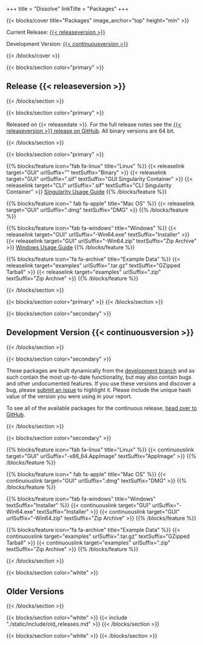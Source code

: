 +++
title = "Dissolve"
linkTitle = "Packages"
+++

{{< blocks/cover title="Packages" image_anchor="top" height="min" >}}
<div class="mx-auto">
    <p class="lead mt-1">Current Release: <a href="#release">{{< releaseversion >}}</a></p>
    <p class="lead mt-1">Development Version: <a href="#development">{{< continuousversion >}}</a></p>
</div>
{{< /blocks/cover >}}

<a name="release">

{{< blocks/section color="primary" >}}
<div class="mx-auto">
    <h2>Release {{< releaseversion >}}</h2>
</div>
{{< /blocks/section >}}

{{< blocks/section color="primary" >}}

<div class="mx-auto">
  <p>Released on {{< releasedate >}}. For the full release notes see the <a href="https://github.com/disorderedmaterials/dissolve/releases/tag/{{< releaseversion >}}">{{< releaseversion >}} release on GitHub</a>. All binary versions are 64 bit.</p>
</div>

{{< /blocks/section >}}

{{< blocks/section color="primary" >}}

{{% blocks/feature icon="fab fa-linux" title="Linux" %}}
{{< releaselink target="GUI" urlSuffix="" textSuffix="Binary" >}}
{{< releaselink target="GUI" urlSuffix=".sif" textSuffix="GUI Singularity Container" >}}
{{< releaselink target="CLI" urlSuffix=".sif" textSuffix="CLI Singularity Container" >}}
<a href='{{< ref "singularity" >}}'>Singularity Usage Guide</a>
{{% /blocks/feature %}}

{{% blocks/feature icon=" fab fa-apple" title="Mac OS" %}}
{{< releaselink target="GUI" urlSuffix=".dmg" textSuffix="DMG" >}}
{{% /blocks/feature %}}

{{% blocks/feature icon="fab fa-windows" title="Windows" %}}
{{< releaselink target="GUI" urlSuffix="-Win64.exe" textSuffix="Installer" >}}
{{< releaselink target="GUI" urlSuffix="-Win64.zip" textSuffix="Zip Archive" >}}
<a href='{{< ref "windows" >}}'>Windows Usage Guide</a>
{{% /blocks/feature %}}

{{% blocks/feature icon="fa fa-archive" title="Example Data" %}}
{{< releaselink target="examples" urlSuffix=".tar.gz" textSuffix="GZipped Tarball" >}}
{{< releaselink target="examples" urlSuffix=".zip" textSuffix="Zip Archive" >}}
{{% /blocks/feature %}}

{{< /blocks/section >}}

{{< blocks/section color="primary" >}}
{{< /blocks/section >}}

</a>


<a name="development">

{{< blocks/section color="secondary" >}}
<div class="mx-auto">
<h2>Development Version {{< continuousversion >}}</h2>
</div>
{{< /blocks/section >}}

{{< blocks/section color="secondary" >}}

<div class="mx-auto">
<p>These packages are built dynamically from the <a href="https://github.com/disorderedmaterials/dissolve">development branch</a> and as such contain the most up-to-date functionality, but may also contain bugs and other undocumented features. If you use these versions and discover a bug, please <a href="https://github.com/disorderedmaterials/dissolve/issues/new/choose">submit an issue</a> to highlight it. Please include the unique hash value of the version you were using in your report.</p>
<p>To see all of the available packages for the continuous release, <a href="https://github.com/disorderedmaterials/dissolve/releases/tag/continuous">head over to GitHub</a>.</p>
</div>

{{< /blocks/section >}}

{{< blocks/section color="secondary" >}}

{{% blocks/feature icon="fab fa-linux" title="Linux" %}}
{{< continuouslink target="GUI" urlSuffix="-x86_64.AppImage" textSuffix="AppImage" >}}
{{% /blocks/feature %}}

{{% blocks/feature icon=" fab fa-apple" title="Mac OS" %}}
{{< continuouslink target="GUI" urlSuffix=".dmg" textSuffix="DMG" >}}
{{% /blocks/feature %}}

{{% blocks/feature icon="fab fa-windows" title="Windows" textSuffix="Installer" %}}
{{< continuouslink target="GUI" urlSuffix="-Win64.exe" textSuffix="Installer" >}}
{{< continuouslink target="GUI" urlSuffix="-Win64.zip" textSuffix="Zip Archive" >}}
{{% /blocks/feature %}}

{{% blocks/feature icon="fa fa-archive" title="Example Data" %}}
{{< continuouslink target="examples" urlSuffix=".tar.gz" textSuffix="GZipped Tarball" >}}
{{< continuouslink target="examples" urlSuffix=".zip" textSuffix="Zip Archive" >}}
{{% /blocks/feature %}}

{{< /blocks/section >}}


<a name="archive">

{{< blocks/section color="white" >}}
<div class="mx-auto">
<h2>Older Versions</h2>
</div>
{{< /blocks/section >}}

{{< blocks/section color="white" >}}
{{< include "./static/include/old_releases.md" >}}
{{< /blocks/section >}}

{{< blocks/section color="white" >}}
{{< /blocks/section >}}

</a>
